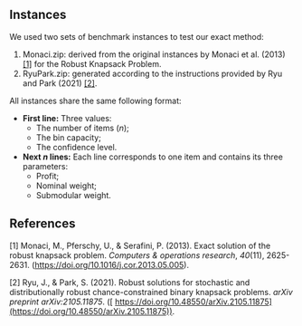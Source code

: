## Instances

We used two sets of benchmark instances to test our exact method:

1. Monaci.zip: derived from the original instances by Monaci et al. (2013) [[1]](#ref1) for the Robust Knapsack Problem.
2. RyuPark.zip: generated according to the instructions provided by Ryu and Park (2021) [[2]](#ref2).

All instances share the same following format:

- **First line:**
  Three values:
  - The number of items (*n*);
  - The bin capacity;
  - The confidence level.
- **Next *n* lines:**
   Each line corresponds to one item and contains its three parameters:
  - Profit;
  - Nominal weight;
  - Submodular weight.

## References

<a id="ref1">[1]</a> Monaci, M., Pferschy, U., & Serafini, P. (2013). Exact solution of the robust knapsack problem. *Computers & operations research*, *40*(11), 2625-2631. (https://doi.org/10.1016/j.cor.2013.05.005).  

<a id="ref2">[2]</a> Ryu, J., & Park, S. (2021). Robust solutions for stochastic and distributionally robust chance-constrained binary knapsack problems. *arXiv preprint arXiv:2105.11875*. ([ https://doi.org/10.48550/arXiv.2105.11875](https://doi.org/10.48550/arXiv.2105.11875)).  
